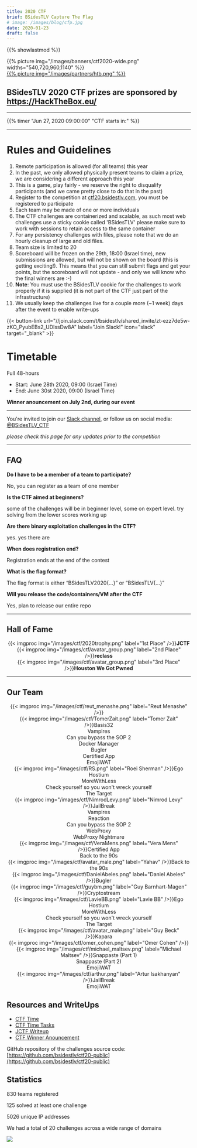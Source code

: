 ```yaml
---
title: 2020 CTF
brief: BSidesTLV Capture The Flag
# image: /images/blog/cfp.jpg
date: 2020-01-23
draft: false
---
```


{{% showlastmod %}}

<div class="row">
    <div class="col-xs-12 col-md-7">{{% picture img="/images/banners/ctf2020-wide.png" widths="540,720,960,1140" %}}</div>
    <div class="col-xs-8 col-md-5"><a href="https://HackTheBox.eu/" target="_blank">{{% picture img="/images/partners/htb.png" %}}</a></div>
</div>

## BSidesTLV 2020 CTF prizes are sponsored by https://HackTheBox.eu/

---

{{% timer "Jun 27, 2020 09:00:00" "CTF starts in:" %}}

---

# Rules and Guidelines

1. Remote participation is allowed (for all teams) this year
1. In the past, we only allowed physically present teams to claim a prize, we are considering a different approach this year
1. This is a game, play fairly - we reserve the right to disqualify participants (and we came pretty close to do that in the past)
1. Register to the competition at [ctf20.bsidestlv.com](https://ctf20.bsidestlv.com), you must be registered to participate
1. Each team may be made of one or more individuals
1. The CTF challenges are containerized and scalable, as such most web challenges use a sticky cookie called 'BSidesTLV' please make sure to work with sessions to retain access to the same container
1. For any persistency challenges with files, please note that we do an hourly cleanup of large and old files.
1. Team size is limited to 20
1. Scoreboard will be frozen on the 29th, 18:00 (Israel time), new submissions are allowed, but will not be shown on the board (this is getting exciting!). This means that you can still submit flags and get your points, but the scoreboard will not update - and only we will know who the final winners are :-)
1. **Note**: You must use the BSidesTLV cookie for the challenges to work properly if it is supplied (it is not part of the CTF just part of the infrastructure)
1. We usually keep the challenges live for a couple more (~1 week) days after the event to enable write-ups

<!-- {{< button-link
    url="//ctf20.bsidestlv.com/"
    label="Register"
    icon="external"
    target="_blank" >}} -->

{{< button-link url="//join.slack.com/t/bsidestlv/shared_invite/zt-ezz7de5w-zKO_PyubEBs2_UDIssDw8A"
        label="Join Slack!"
    icon="slack"
    target="_blank" >}}

# Timetable

Full 48-hours

- Start: June 28th 2020, 09:00 (Israel Time)
- End: June 30st 2020, 09:00 (Israel Time)

**Winner anouncement on July 2nd, during our event**

---

You're invited to join our [Slack channel](https://join.slack.com/t/bsidestlv/shared_invite/zt-ezz7de5w-zKO_PyubEBs2_UDIssDw8A), or follow us on social media: [@BSidesTLV_CTF](https://twitter.com/BSidesTLV_CTF)

_please check this page for any updates prior to the competition_

---

## FAQ

**Do I have to be a member of a team to participate?**

No, you can register as a team of one member

**Is the CTF aimed at beginners?**

some of the challenges will be in beginner level, some on expert level. try solving from the lower scores working up

**Are there binary exploitation challenges in the CTF?**

yes. yes there are

**When does registration end?**

Registration ends at the end of the contest

**What is the flag format?**

The flag format is either “BSidesTLV2020{…}” or “BSidesTLV{…}”

**Will you release the code/containers/VM after the CTF**

Yes, plan to release our entire repo

---

## Hall of Fame

<div class="row around-xs avatars" style="text-align:center">
    <div>{{< imgproc img="/images/ctf/2020trophy.png" label="1st Place" />}}<b>JCTF</b></div>
</div>
<div class="row around-xs avatars" style="text-align:center">
    <div>{{< imgproc img="/images/ctf/avatar_group.png" label="2nd Place" />}}<b>reclass</b></div>
    <div>{{< imgproc img="/images/ctf/avatar_group.png" label="3rd Place" />}}<b>Houston We Got Pwned</b></div>
</div>

---

## Our Team

<div class="row around-xs avatars shuffle" style="text-align:center">
    <div>{{< imgproc img="/images/ctf/reut_menashe.png" label="Reut Menashe" />}}</div>
    <div>{{< imgproc img="/images/ctf/TomerZait.png" label="Tomer Zait" />}}Basis32<br>Vampires<br>Can you bypass the SOP 2<br>Docker Manager<br>Bugler<br>Certified App<br>EmojiWAT</div>
    <div>{{< imgproc img="/images/ctf/RS.png" label="Roei Sherman" />}}Ego Hostium<br>MoreWithLess<br>Check yourself so you won't wreck yourself<br>The Target</div>
    <div>{{< imgproc img="/images/ctf/NimrodLevy.png" label="Nimrod Levy" />}}JailBreak<br>Vampires<br>Reaction<br>Can you bypass the SOP 2<br>WebProxy<br>WebProxy Nightmare</div>
    <div>{{< imgproc img="/images/ctf/VeraMens.png" label="Vera Mens" />}}Certified App<br>Back to the 90s</div>
    <div>{{< imgproc img="/images/ctf/avatar_male.png" label="Yahav" />}}Back to the 90s</div>
    <div>{{< imgproc img="/images/ctf/DanielAbeles.png" label="Daniel Abeles" />}}Bugler</div>
    <!-- <div>{{< imgproc img="/images/ctf/ezra_caltum.png" label="Ezra Caltum" />}}</div> -->
    <div>{{< imgproc img="/images/ctf/guybm.png" label="Guy Barnhart-Magen" />}}Cryptostream</div>
    <div>{{< imgproc img="/images/ctf/LavieBB.png" label="Lavie BB" />}}Ego Hostium<br>MoreWithLess<br>Check yourself so you won't wreck yourself<br>The Target</div>    
    <div>{{< imgproc img="/images/ctf/avatar_male.png" label="Guy Beck" />}}Kapara</div>
    <div>{{< imgproc img="/images/ctf/omer_cohen.png" label="Omer Cohen" />}}</div>
    <div>{{< imgproc img="/images/ctf/michael_maltsev.png" label="Michael Maltsev" />}}Snappaste (Part 1)<br>Snappaste (Part 2)<br>EmojiWAT</div>
    <div>{{< imgproc img="/images/ctf/arthur.png" label="Artur Isakhanyan" />}}JailBreak<br>EmojiWAT</div>
</div>

## Resources and WriteUps

- [CTF Time](https://ctftime.org/event/1078)
- [CTF Time Tasks](https://ctftime.org/event/1078/tasks/)
- [JCTF Writeup](https://jctf.team/BSidesTLV-2020/)
- [CTF Winner Anouncement](//static.bsidestlv.com/BSidesTLV-CTF-2020.pdf)

GitHub repository of the challenges source code: [https://github.com/bsidestlv/ctf20-public](https://github.com/bsidestlv/ctf20-public)

## Statistics

830 teams registered

125 solved at least one challenge

5026 unique IP addresses

We had a total of 20 challenges across a wide range of domains

![](/images/ctf/CTFd_solves_2020-07-05.png)
